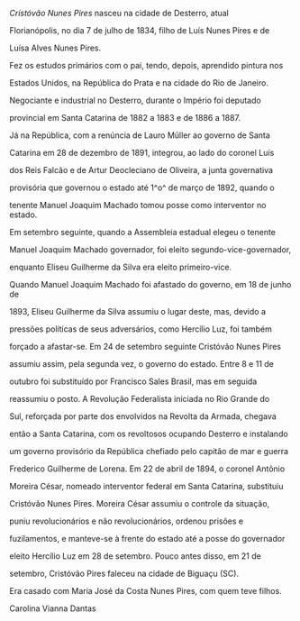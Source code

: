 

*Cristóvão Nunes Pires* nasceu na cidade de Desterro, atual

Florianópolis, no dia 7 de julho de 1834, filho de Luís Nunes Pires e de

Luísa Alves Nunes Pires.



Fez os estudos primários com o pai, tendo, depois, aprendido pintura nos

Estados Unidos, na República do Prata e na cidade do Rio de Janeiro.

Negociante e industrial no Desterro, durante o Império foi deputado

provincial em Santa Catarina de 1882 a 1883 e de 1886 a 1887.



Já na República, com a renúncia de Lauro Müller ao governo de Santa

Catarina em 28 de dezembro de 1891, integrou, ao lado do coronel Luís

dos Reis Falcão e de Artur Deocleciano de Oliveira, a junta governativa

provisória que governou o estado até 1^o^ de março de 1892, quando o

tenente Manuel Joaquim Machado tomou posse como interventor no estado.

Em setembro seguinte, quando a Assembleia estadual elegeu o tenente

Manuel Joaquim Machado governador, foi eleito segundo-vice-governador,

enquanto Eliseu Guilherme da Silva era eleito primeiro-vice.



Quando Manuel Joaquim Machado foi afastado do governo, em 18 de junho de

1893, Eliseu Guilherme da Silva assumiu o lugar deste, mas, devido a

pressões políticas de seus adversários, como Hercílio Luz, foi também

forçado a afastar-se. Em 24 de setembro seguinte Cristóvão Nunes Pires

assumiu assim, pela segunda vez, o governo do estado. Entre 8 e 11 de

outubro foi substituído por Francisco Sales Brasil, mas em seguida

reassumiu o posto. A Revolução Federalista iniciada no Rio Grande do

Sul, reforçada por parte dos envolvidos na Revolta da Armada, chegava

então a Santa Catarina, com os revoltosos ocupando Desterro e instalando

um governo provisório da República chefiado pelo capitão de mar e guerra

Frederico Guilherme de Lorena. Em 22 de abril de 1894, o coronel Antônio

Moreira César, nomeado interventor federal em Santa Catarina, substituiu

Cristóvão Nunes Pires. Moreira César assumiu o controle da situação,

puniu revolucionários e não revolucionários, ordenou prisões e

fuzilamentos, e manteve-se à frente do estado até a posse do governador

eleito Hercílio Luz em 28 de setembro. Pouco antes disso, em 21 de

setembro, Cristóvão Pires faleceu na cidade de Biguaçu (SC).



Era casado com Maria José da Costa Nunes Pires, com quem teve filhos.



Carolina Vianna Dantas



